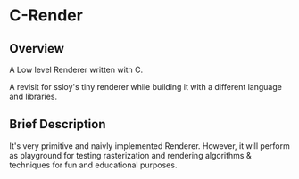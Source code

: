 # C-Render

## Overview
A Low level Renderer written with C.

A revisit for ssloy's tiny renderer while building it with a different language and libraries.

## Brief Description
It's very primitive and naivly implemented Renderer. However, it will perform as playground for testing rasterization and rendering algorithms & techniques for fun and educational purposes.
